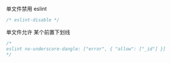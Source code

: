 单文件禁用 eslint
```js
/* eslint-disable */
```

单文件允许 某个前置下划线
```js
/*
eslint no-underscore-dangle: ["error", { "allow": ["_id"] }]
*/
```
